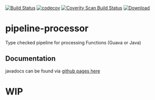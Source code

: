 [![Build Status](https://travis-ci.org/apis-and-processors/pipeline-processor.svg?branch=master)](https://travis-ci.org/apis-and-processors/pipeline-processor)
[![codecov](https://codecov.io/gh/apis-and-processors/pipeline-processor/branch/master/graph/badge.svg)](https://codecov.io/gh/apis-and-processors/pipeline-processor)
[![Coverity Scan Build Status](https://img.shields.io/coverity/scan/10783.svg)](https://scan.coverity.com/projects/apis-and-processors-pipeline-processor)
[![Download](https://api.bintray.com/packages/apis-and-processors/java-libraries/pipeline-processor/images/download.svg) ](https://bintray.com/apis-and-processors/java-libraries/pipeline-processor/_latestVersion)

# pipeline-processor
Type checked pipeline for processing Functions (Guava or Java)

## Documentation
javadocs can be found via [github pages here](https://apis-and-processors.github.io/pipeline-processor/docs/javadoc/)



# WIP
